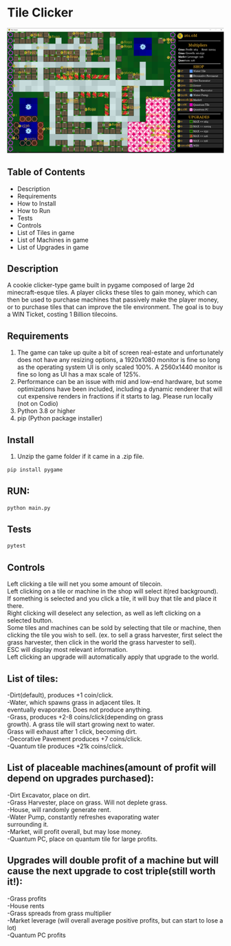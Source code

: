 # Tile Clicker

![In Game Screenshot](city.png)

## Table of Contents
- Description
- Requirements
- How to Install
- How to Run
- Tests
- Controls
- List of Tiles in game
- List of Machines in game
- List of Upgrades in game

## Description
A cookie clicker-type game built in pygame composed of large 2d minecraft-esque tiles. A player clicks these tiles to gain money, which can then be used to purchase machines that passively make the player money, or to purchase tiles that can improve the tile environment. The goal is to buy a WIN Ticket, costing 1 Billion tilecoins.

## Requirements
1. The game can take up quite a bit of screen real-estate and unfortunately does not have any resizing options, a 1920x1080 monitor is fine so long as the operating system UI is only scaled 100%. A 2560x1440 monitor is fine so long as UI has a max scale of 125%.
2. Performance can be an issue with mid and low-end hardware, but some optimizations have been included, including a dynamic renderer that will cut expensive renders in fractions if it starts to lag. Please run locally (not on Codio)
3. Python 3.8 or higher
4. pip (Python package installer)

## Install
1. Unzip the game folder if it came in a .zip file.
```sh
pip install pygame
```

## RUN:
```sh
python main.py
```

## Tests
```sh
pytest
```

## Controls
Left clicking a tile will net you some amount of tilecoin.  
Left clicking on a tile or machine in the shop will select it(red background).  
If something is selected and you click a tile, it will buy that tile and place it there.  
Right clicking will deselect any selection, as well as left clicking on a selected button.  
Some tiles and machines can be sold by selecting that tile or machine, then clicking the tile you wish to sell. (ex. to sell a grass harvester, first select the grass harvester, then click in the world the grass harvester to sell).  
ESC will display most relevant information.  
Left clicking an upgrade will automatically apply that upgrade to the world.  

## List of tiles:
-Dirt(default), produces +1 coin/click.  
-Water, which spawns grass in adjacent tiles. It  
  eventually evaporates. Does not produce anything.  
-Grass, produces +2-8 coins/click(depending on grass  
  growth). A grass tile will start growing next to water.  
  Grass will exhaust after 1 click, becoming dirt.  
-Decorative Pavement produces +7 coins/click.  
-Quantum tile produces +21k coins/click.  

## List of placeable machines(amount of profit will depend on upgrades purchased):
-Dirt Excavator, place on dirt.  
-Grass Harvester, place on grass. Will not deplete grass.  
-House, will randomly generate rent.  
-Water Pump, constantly refreshes evaporating water  
surrounding it.  
-Market, will profit overall, but may lose money.  
-Quantum PC, place on quantum tile for large profits.  

## Upgrades will double profit of a machine but will cause the next upgrade to cost triple(still worth it!):
-Grass profits  
-House rents  
-Grass spreads from grass multiplier  
-Market leverage (will overall average positive profits, but can start to lose a lot)  
-Quantum PC profits  
